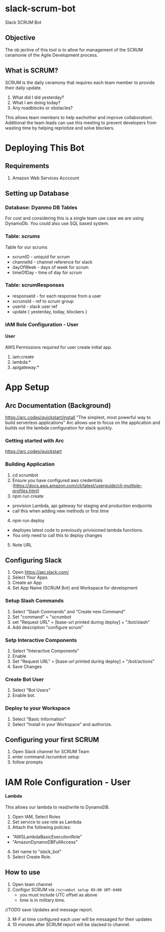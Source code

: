# slack-scrum-bot
Slack SCRUM Bot


## Objective
The ob jective of this tool is to allow for management of the SCRUM ceramonie of the Agile Development process.

## What is SCRUM?

SCRUM is the daily ceramony that requires each team member to provide their daily update.

1. What did I did yesterday?
2. What I am doing today?
3. Any roadblocks or obstacles?

This allows team members to help eachother and improve collaborationl. Additional the team leads can use this meeting to prevent developers from wasting time by helping repriotize and solve blockers.

# Deploying This Bot

## Requirements
1) Amazon Web Services Acccount

## Setting up Database

### Database: Dyanmo DB Tables
For cost and considering this is a single team use case we are using DynamoDb.
You could also use SQL based system.

### Table: *scrums*
Table for our scrums
* scrumID - uniquid for scrum
* channelId - channel reference for slack
* dayOfWeek - days of week for scrum
* timeOfDay - time of day for scrum

### Table: scrumResponses
* responseId - for each response from a user
* scrumsId - ref to scrum group
* userId - slack user ref
* update { yesterday, today, blockers }

### IAM Role Configuration - User

#### User
AWS Permissions required for user create initial app.

1) iam:create
2) lambda:*
3) apigateway:*

# App Setup

## Arc Documentation (Background)
https://arc.codes/quickstart/install
"The simplest, most powerful way to build serverless applications"
Arc allows use to focus on the application and builds out the lambda configuration for slack quickly.

### Getting started with Arc
https://arc.codes/quickstart

### Building Application

1) cd scrumbot
2) Ensure you have configured aws credentials (https://docs.aws.amazon.com/cli/latest/userguide/cli-multiple-profiles.html)
3) npm run create 
 * provision Lambda, api gateway for staging and production endpoints 
 * call this when adding new methods or first time
4) npm run deploy
 * deployes latest code to previously privisioned lambda functions.
 * You only need to call this to deploy changes
5) Note URL

## Configuring Slack

1) Open https://api.slack.com/
2) Select Your Apps
3) Create an App
4) Set App Name (SCRUM Bot) and Workspace for development

### Setup Slash Commands
1) Select "Slash Commands" and "Create new Command"
2) Set "command" = "scrumbot
3) set "Request URL" = [base-url printed during deploy] + "/bot/slash"
4) Add description "configure scrum"

### Setp Interactive Components
1) Select "Interactive Components"
2) Enable
3) Set "Request URL" = [base-url printed during deploy] + "/bot/actions"
4) Save Changes

### Create Bot User
1) Select "Bot Users"
2) Enable bot.

### Deploy to your Workspace
1) Select "Basic Information"
2) Select "Install in your Workspace" and authorize.


## Configuring your first SCRUM
1) Open Slack channel for SCRUM Team
2) enter command /scrumbot setup
3) follow prompts


# IAM Role Configuration - User

#### Lambda
This allows our lambda to read/write to DynamoDB.

1) Open IAM, Select Roles
2) Set service to use role as Lambda
3) Attach the following policies:
  * "AWSLambdaBasicExecutionRole"
  * "AmazonDynamoDBFullAccess"
4) Set name to "slack_bot"
5) Select Create Role.


## How to use
1) Open team channel
2) Configur SCRUM via `/scrumbot setup 09:00 GMT-0400`
   * you must include UTC offset as above
   * time is in military time.


//TODO save Updates and message report.

3) M-F at time configured each user will be messaged for their updates
4) 10 minutes after SCRUM report will be slacked to channel.